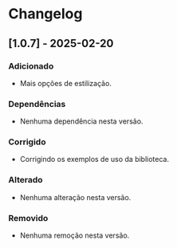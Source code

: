# Changelog

## [1.0.7] - 2025-02-20

### Adicionado
- Mais opções de estilização.

### Dependências
- Nenhuma dependência nesta versão.

### Corrigido
- Corrigindo os exemplos de uso da biblioteca.

### Alterado
- Nenhuma alteração nesta versão.

### Removido
- Nenhuma remoção nesta versão.